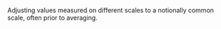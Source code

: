 Adjusting values measured on different scales to a notionally common scale, often prior to averaging.